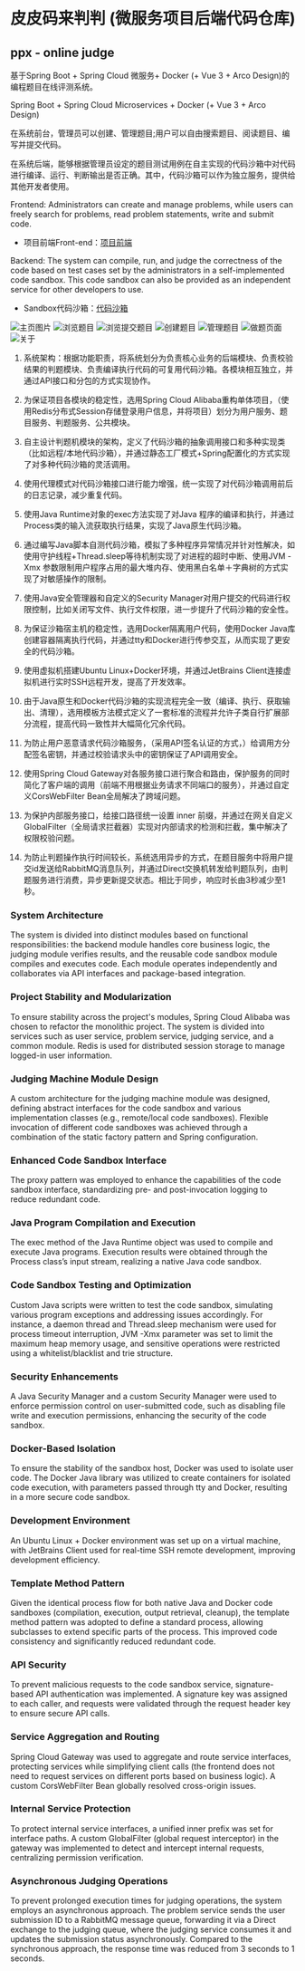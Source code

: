 # 皮皮码来判判 (微服务项目后端代码仓库)
## ppx - online judge

基于Spring Boot + Spring Cloud 微服务+ Docker (+ Vue 3 + Arco Design)的编程题目在线评测系统。

Spring Boot + Spring Cloud Microservices + Docker (+ Vue 3 + Arco Design)

在系统前台，管理员可以创建、管理题目;用户可以自由搜索题目、阅读题目、编写并提交代码。

在系统后端，能够根据管理员设定的题目测试用例在自主实现的代码沙箱中对代码进行编译、运行、判断输出是否正确。其中，代码沙箱可以作为独立服务，提供给其他开发者使用。

Frontend: Administrators can create and manage problems, while users can freely search for problems, read problem statements, write and submit code.

- 项目前端Front-end：[项目前端](https://github.com/pipixiangz/ppxoj-code-sandbox)

Backend: The system can compile, run, and judge the correctness of the code based on test cases set by the administrators in a self-implemented code sandbox. This code sandbox can also be provided as an independent service for other developers to use.

- Sandbox代码沙箱：[代码沙箱](https://github.com/pipixiangz/ppxoj-code-sandbox)

![主页图片](https://github.com/pipixiangz/ppxoj-frontend/blob/main/imgs/mainPage.jpg)
![浏览题目](https://github.com/pipixiangz/ppxoj-frontend/blob/main/imgs/questionView.jpg)
![浏览提交题目](https://github.com/pipixiangz/ppxoj-frontend/blob/main/imgs/questionSubmitView.jpg)
![创建题目](https://github.com/pipixiangz/ppxoj-frontend/blob/main/imgs/createQuestionView.jpg)
![管理题目](https://github.com/pipixiangz/ppxoj-frontend/blob/main/imgs/manageQuestionView.jpg)
![做题页面](https://github.com/pipixiangz/ppxoj-frontend/blob/main/imgs/doQuestionView.png)
![关于](https://github.com/pipixiangz/ppxoj-frontend/blob/main/imgs/about.png)

1. 系统架构：根据功能职责，将系统划分为负责核心业务的后端模块、负责校验结果的判题模块、负责编译执行代码的可复用代码沙箱。各模块相互独立，并通过API接口和分包的方式实现协作。
2. 为保证项目各模块的稳定性，选用Spring Cloud Alibaba重构单体项目，（使用Redis分布式Session存储登录用户信息，并将项目）划分为用户服务、题目服务、判题服务、公共模块。

3. 自主设计判题机模块的架构，定义了代码沙箱的抽象调用接口和多种实现类（比如远程/本地代码沙箱），并通过静态工厂模式+Spring配置化的方式实现了对多种代码沙箱的灵活调用。

4. 使用代理模式对代码沙箱接口进行能力增强，统一实现了对代码沙箱调用前后的日志记录，减少重复代码。

5. 使用Java Runtime对象的exec方法实现了对Java 程序的编译和执行，并通过Process类的输入流获取执行结果，实现了Java原生代码沙箱。

6. 通过编写Java脚本自测代码沙箱，模拟了多种程序异常情况并针对性解决，如使用守护线程+Thread.sleep等待机制实现了对进程的超时中断、使用JVM -Xmx 参数限制用户程序占用的最大堆内存、使用黑白名单＋字典树的方式实现了对敏感操作的限制。

7. 使用Java安全管理器和自定义的Security Manager对用户提交的代码进行权限控制，比如关闭写文件、执行文件权限，进一步提升了代码沙箱的安全性。

8. 为保证沙箱宿主机的稳定性，选用Docker隔离用户代码，使用Docker Java库创建容器隔离执行代码，并通过tty和Docker进行传参交互，从而实现了更安全的代码沙箱。

9. 使用虚拟机搭建Ubuntu Linux+Docker环境，并通过JetBrains Client连接虚拟机进行实时SSH远程开发，提高了开发效率。

10. 由于Java原生和Docker代码沙箱的实现流程完全一致（编译、执行、获取输出、清理），选用模板方法模式定义了一套标准的流程并允许子类自行扩展部分流程，提高代码一致性并大幅简化冗余代码。

11. 为防止用户恶意请求代码沙箱服务，（采用API签名认证的方式，）给调用方分配签名密钥，并通过校验请求头中的密钥保证了API调用安全。

12. 使用Spring Cloud Gateway对各服务接口进行聚合和路由，保护服务的同时简化了客户端的调用（前端不用根据业务请求不同端口的服务），并通过自定义CorsWebFilter Bean全局解决了跨域问题。

13. 为保护内部服务接口，给接口路径统一设置 inner 前缀，并通过在网关自定义GlobalFilter（全局请求拦截器）实现对内部请求的检测和拦截，集中解决了权限校验问题。

14. 为防止判题操作执行时间较长，系统选用异步的方式，在题目服务中将用户提交id发送给RabbitMQ消息队列，并通过Direct交换机转发给判题队列，由判题服务进行消费，异步更新提交状态。相比于同步，响应时长由3秒减少至1秒。

### System Architecture
The system is divided into distinct modules based on functional responsibilities: the backend module handles core business logic, the judging module verifies results, and the reusable code sandbox module compiles and executes code. Each module operates independently and collaborates via API interfaces and package-based integration.

### Project Stability and Modularization
To ensure stability across the project's modules, Spring Cloud Alibaba was chosen to refactor the monolithic project. The system is divided into services such as user service, problem service, judging service, and a common module. Redis is used for distributed session storage to manage logged-in user information.

### Judging Machine Module Design
A custom architecture for the judging machine module was designed, defining abstract interfaces for the code sandbox and various implementation classes (e.g., remote/local code sandboxes). Flexible invocation of different code sandboxes was achieved through a combination of the static factory pattern and Spring configuration.

### Enhanced Code Sandbox Interface
The proxy pattern was employed to enhance the capabilities of the code sandbox interface, standardizing pre- and post-invocation logging to reduce redundant code.

### Java Program Compilation and Execution
The exec method of the Java Runtime object was used to compile and execute Java programs. Execution results were obtained through the Process class’s input stream, realizing a native Java code sandbox.

### Code Sandbox Testing and Optimization
Custom Java scripts were written to test the code sandbox, simulating various program exceptions and addressing issues accordingly. For instance, a daemon thread and Thread.sleep mechanism were used for process timeout interruption, JVM -Xmx parameter was set to limit the maximum heap memory usage, and sensitive operations were restricted using a whitelist/blacklist and trie structure.

### Security Enhancements
A Java Security Manager and a custom Security Manager were used to enforce permission control on user-submitted code, such as disabling file write and execution permissions, enhancing the security of the code sandbox.

### Docker-Based Isolation
To ensure the stability of the sandbox host, Docker was used to isolate user code. The Docker Java library was utilized to create containers for isolated code execution, with parameters passed through tty and Docker, resulting in a more secure code sandbox.

### Development Environment
An Ubuntu Linux + Docker environment was set up on a virtual machine, with JetBrains Client used for real-time SSH remote development, improving development efficiency.

### Template Method Pattern
Given the identical process flow for both native Java and Docker code sandboxes (compilation, execution, output retrieval, cleanup), the template method pattern was adopted to define a standard process, allowing subclasses to extend specific parts of the process. This improved code consistency and significantly reduced redundant code.

### API Security
To prevent malicious requests to the code sandbox service, signature-based API authentication was implemented. A signature key was assigned to each caller, and requests were validated through the request header key to ensure secure API calls.

### Service Aggregation and Routing
Spring Cloud Gateway was used to aggregate and route service interfaces, protecting services while simplifying client calls (the frontend does not need to request services on different ports based on business logic). A custom CorsWebFilter Bean globally resolved cross-origin issues.

### Internal Service Protection
To protect internal service interfaces, a unified inner prefix was set for interface paths. A custom GlobalFilter (global request interceptor) in the gateway was implemented to detect and intercept internal requests, centralizing permission verification.

### Asynchronous Judging Operations
To prevent prolonged execution times for judging operations, the system employs an asynchronous approach. The problem service sends the user submission ID to a RabbitMQ message queue, forwarding it via a Direct exchange to the judging queue, where the judging service consumes it and updates the submission status asynchronously. Compared to the synchronous approach, the response time was reduced from 3 seconds to 1 seconds.







